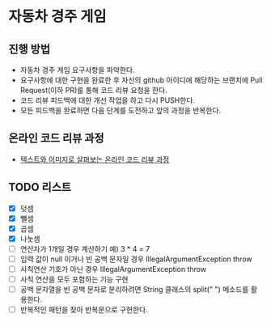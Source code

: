 # 자동차 경주 게임
## 진행 방법
* 자동차 경주 게임 요구사항을 파악한다.
* 요구사항에 대한 구현을 완료한 후 자신의 github 아이디에 해당하는 브랜치에 Pull Request(이하 PR)를 통해 코드 리뷰 요청을 한다.
* 코드 리뷰 피드백에 대한 개선 작업을 하고 다시 PUSH한다.
* 모든 피드백을 완료하면 다음 단계를 도전하고 앞의 과정을 반복한다.

## 온라인 코드 리뷰 과정
* [텍스트와 이미지로 살펴보는 온라인 코드 리뷰 과정](https://github.com/next-step/nextstep-docs/tree/master/codereview)

## TODO 리스트

- [x] 덧셈
- [x] 뺄셈
- [x] 곱셈
- [x] 나눗셈
- [ ] 연산자가 1개일 경우 계산하기 예) 3 * 4 = 7 
- [ ] 입력 값이 null 이거나 빈 공백 문자일 경우 IllegalArgumentException throw
- [ ] 사칙연산 기호가 아닌 경우 IllegalArgumentException throw
- [ ] 사칙 연산을 모두 포함하는 기능 구현
- [ ] 공백 문자열을 빈 공백 문자로 분리하려면 String 클래스의 split(" ") 메소드를 활용한다.
- [ ] 반복적인 패턴을 찾아 반복문으로 구현한다.